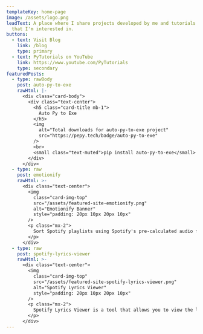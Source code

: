 ```yaml
---
templateKey: home-page
image: /assets/logo.png
leadText: A place where I share projects developed by me and tutorials on topics
  that I'm interested in.
buttons:
  - text: Visit Blog
    link: /blog
    type: primary
  - text: PyTutorials on YouTube
    link: https://www.youtube.com/PyTutorials
    type: secondary
featuredPosts:
  - type: rawBody
    post: auto-py-to-exe
    rawHtml: |-
      <div class="card-body">
        <div class="text-center">
          <h5 class="card-title mb-1">
            Auto Py to Exe
          </h5>
          <img
            alt="Total downloads for auto-py-to-exe project"
            src="https://pepy.tech/badge/auto-py-to-exe"
          />
          <br>
          <small class="text-muted">pip install auto-py-to-exe</small>
        </div>
      </div>
  - type: raw
    post: emotionify
    rawHtml: >-
      <div class="text-center">
        <img 
          class="card-img-top"
          src="/assets/featured-site-emotionify.png"
          alt="Emotionify Banner"
          style="padding: 20px 10px 20px 10px"
        />
        <p class="mx-2">
          Sort Spotify playlists using Spotify's pre-calculated audio features to attempt to emotionally gradient playlists.
        </p>
      </div>
  - type: raw
    post: spotify-lyrics-viewer
    rawHtml: >-
      <div class="text-center">
        <img 
          class="card-img-top" 
          src="/assets/featured-site-spotify-lyrics-viewer.png" 
          alt="Spotify Lyrics Viewer" 
          style="padding: 20px 10px 20px 10px"
        />
        <p class="mx-2">
          Spotify Lyrics Viewer is a tool that allows you to view the lyrics of the current playing song on Spotify by simply signing in.
        </p>
      </div>
---
```

